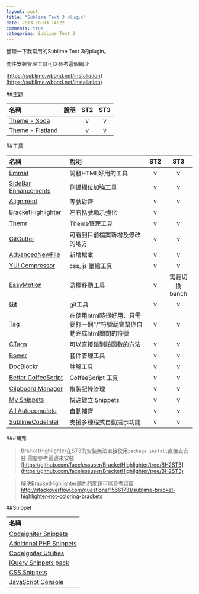 ```yaml
---
layout: post
title: "Sublime Text 3 plugin"
date: 2013-10-03 14:22
comments: true
categories: Sublime Text 3
---
```

整理一下我常用的Sublime Text 3的plugin。

套件安裝管理工具可以參考這個網址

[https://sublime.wbond.net/installation](https://sublime.wbond.net/installation)

##主題

 名稱 | 說明 | ST2 | ST3 
:------|:-------|:------:|:-------:
[Theme - Soda](https://sublime.wbond.net/packages/Theme%20-%20Soda) | | v | v
[Theme - Flatland](https://sublime.wbond.net/packages/Theme%20-%20Flatland) | | v | v

##工具

名稱 | 說明 | ST2 | ST3
:------|:------|:-------:|:-----:
[Emmet](https://sublime.wbond.net/packages/Emmet) | 開發HTML好用的工具 | v | v
[Side​Bar​Enhancements](https://sublime.wbond.net/packages/SideBarEnhancements) | 側邊欄位加強工具 | v | v
[Alignment](https://sublime.wbond.net/packages/Alignment) | 等號對齊 | v | v
[BracketHighlighter](https://sublime.wbond.net/packages/BracketHighlighter) | 左右括號顯示強化 | v |  |
[Themr](https://sublime.wbond.net/packages/Themr) | Theme管理工具 | v | v
[GitGutter](https://sublime.wbond.net/packages/GitGutter) | 可看到目前檔案新增及修改的地方 | v | v
[AdvancedNewFile](https://sublime.wbond.net/packages/AdvancedNewFile) | 新增檔案 | v | v
[YUI Compressor](https://sublime.wbond.net/packages/YUI%20Compressor) | css, js 壓縮工具 | v | v
[EasyMotion](https://sublime.wbond.net/packages/EasyMotion) | 游標移動工具 | v | 需要切換banch
[Git](https://sublime.wbond.net/packages/Git) | git工具 | v | v
[Tag](https://sublime.wbond.net/packages/Tag) | 在使用html時很好用，只需要打一個"/"符號就會幫你自動完成html關閉的符號 | v | v
[CTags](https://sublime.wbond.net/packages/CTags) | 可以直接跳到該函數的方法 | v | v
[Bower](https://sublime.wbond.net/packages/Bower) | 套件管理工具 | v | v
[DocBlockr](https://sublime.wbond.net/packages/DocBlockr) | 註解工具 | v | v
[Better Coffee​Script](https://sublime.wbond.net/packages/Better%20CoffeeScript) | CoffeeScript 工具 | v | v
[Clipboard Manager](https://sublime.wbond.net/packages/Clipboard%20Manager) | 複製記錄管理 | v | v
[My Snippets](https://sublime.wbond.net/packages/My%20Snippets) | 快速建立 Snippets | v | v
[All Autocomplete](https://sublime.wbond.net/packages/All%20Autocomplete) | 自動補齊 | v | v 
[Sublime​Code​Intel](https://sublime.wbond.net/packages/SublimeCodeIntel) | 支援多種程式自動提示功能 | v | v

###補充

> BracketHighlighter在ST3的安裝無法直接使用`package install`直接去安裝
需要參考這邊來安裝[https://github.com/facelessuser/BracketHighlighter/tree/BH2ST3](https://github.com/facelessuser/BracketHighlighter/tree/BH2ST3)

> 解決BracketHighlighter顏色的問題可以參考這篇[http://stackoverflow.com/questions/15661731/sublime-bracket-highlighter-not-coloring-brackets ](http://stackoverflow.com/questions/15661731/sublime-bracket-highlighter-not-coloring-brackets )

##Snippet

名稱 |
:-----|
[Codeigniter Snippets](https://sublime.wbond.net/packages/CodeIgniter%20Snippets) |
[Additional PHP Snippets](https://sublime.wbond.net/packages/Additional%20PHP%20Snippets) |
[CodeIgniter Utilities](https://sublime.wbond.net/packages/CodeIgniter%20Utilities) |
[jQuery Snippets pack](https://sublime.wbond.net/packages/jQuery%20Snippets%20pack) |
[CSS Snippets](https://sublime.wbond.net/packages/CSS%20Snippets) |
[JavaScript Console](https://sublime.wbond.net/packages/JavaScript%20Console) | 
